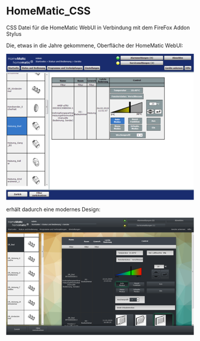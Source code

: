 # HomeMatic_CSS
CSS Datei für die HomeMatic WebUI in Verbindung mit dem FireFox Addon Stylus

Die, etwas in die Jahre gekommene, Oberfläche der HomeMatic WebUI:

![WebUI Original](/images/WebUI_Original_sm.png)

erhält dadurch eine modernes Design:

![WebUI Neu](/images/WebUI_Neues_Design_1_sm.png)
